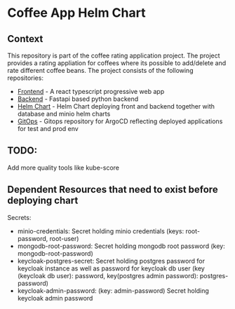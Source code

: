 # Coffee App Helm Chart

## Context
This repository is part of the coffee rating application project. The project
provides a rating appliation for coffees where its possible to add/delete and
rate different coffee beans. The project consists of the following repositories:
- [Frontend](https://github.com/andifg/coffee_frontend_ts.git) - A react typescript progressive web app
- [Backend](https://github.com/andifg/coffee_backend.git) - Fastapi based python backend
- [Helm Chart](https://github.com/andifg/coffee-app-chart.git) - Helm Chart deploying front and backend together with database and minio helm charts
- [GitOps](https://github.com/andifg/coffee-app-gitops.git) - Gitops repository for ArgoCD reflecting deployed applications for test and prod env


## TODO:

Add more quality tools like kube-score


## Dependent Resources that need to exist before deploying chart

Secrets:
- minio-credentials: Secret holding minio credentials (keys: root-password, root-user)
- mongodb-root-password: Secret holding mongodb root password (key: mongodb-root-password)
- keycloak-postgres-secret: Secret holding postgres password for keycloak instance
    as well as password for keycloak db user (key (keycloak db user): password,
    key(postgres admin password): postgres-password)
- keycloak-admin-password: (key: admin-password) Secret holding keycloak admin password